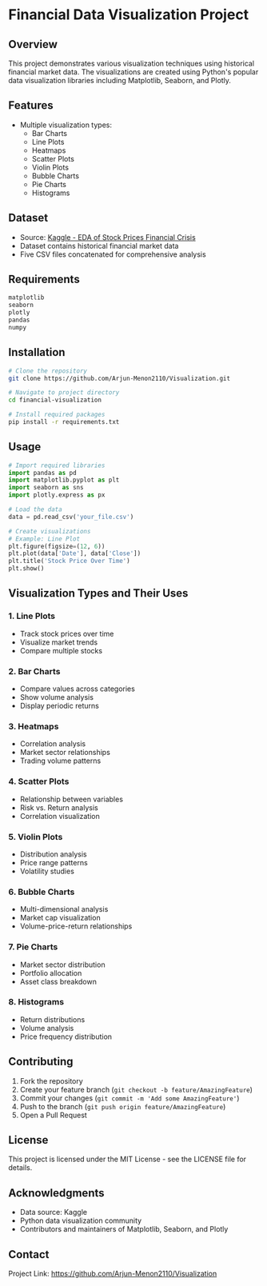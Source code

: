 # Financial Data Visualization Project

## Overview
This project demonstrates various visualization techniques using historical financial market data. The visualizations are created using Python's popular data visualization libraries including Matplotlib, Seaborn, and Plotly.

## Features
- Multiple visualization types:
  - Bar Charts
  - Line Plots
  - Heatmaps
  - Scatter Plots
  - Violin Plots
  - Bubble Charts
  - Pie Charts
  - Histograms

## Dataset
- Source: [Kaggle - EDA of Stock Prices Financial Crisis](https://www.kaggle.com/code/tomasmantero/eda-of-stock-prices-financial-crisis/input)
- Dataset contains historical financial market data
- Five CSV files concatenated for comprehensive analysis

## Requirements
```python
matplotlib
seaborn
plotly
pandas
numpy
```

## Installation
```bash
# Clone the repository
git clone https://github.com/Arjun-Menon2110/Visualization.git

# Navigate to project directory
cd financial-visualization

# Install required packages
pip install -r requirements.txt
```

## Usage
```python
# Import required libraries
import pandas as pd
import matplotlib.pyplot as plt
import seaborn as sns
import plotly.express as px

# Load the data
data = pd.read_csv('your_file.csv')

# Create visualizations
# Example: Line Plot
plt.figure(figsize=(12, 6))
plt.plot(data['Date'], data['Close'])
plt.title('Stock Price Over Time')
plt.show()
```

## Visualization Types and Their Uses

### 1. Line Plots
- Track stock prices over time
- Visualize market trends
- Compare multiple stocks

### 2. Bar Charts
- Compare values across categories
- Show volume analysis
- Display periodic returns

### 3. Heatmaps
- Correlation analysis
- Market sector relationships
- Trading volume patterns

### 4. Scatter Plots
- Relationship between variables
- Risk vs. Return analysis
- Correlation visualization

### 5. Violin Plots
- Distribution analysis
- Price range patterns
- Volatility studies

### 6. Bubble Charts
- Multi-dimensional analysis
- Market cap visualization
- Volume-price-return relationships

### 7. Pie Charts
- Market sector distribution
- Portfolio allocation
- Asset class breakdown

### 8. Histograms
- Return distributions
- Volume analysis
- Price frequency distribution

## Contributing
1. Fork the repository
2. Create your feature branch (`git checkout -b feature/AmazingFeature`)
3. Commit your changes (`git commit -m 'Add some AmazingFeature'`)
4. Push to the branch (`git push origin feature/AmazingFeature`)
5. Open a Pull Request

## License
This project is licensed under the MIT License - see the LICENSE file for details.

## Acknowledgments
- Data source: Kaggle
- Python data visualization community
- Contributors and maintainers of Matplotlib, Seaborn, and Plotly

## Contact
Project Link: https://github.com/Arjun-Menon2110/Visualization

